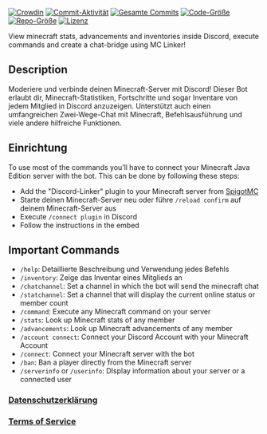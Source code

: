 [![Crowdin](https://badges.crowdin.net/minecraft-smp-bot/localized.svg)](https://crowdin.com/project/minecraft-smp-bot) [![Commit-Aktivität](https://img.shields.io/github/commit-activity/m/MC-Linker/MC-Linker)](https://github.com/MC-Linker/MC-Linker) [![Gesamte Commits](https://badgen.net/github/commits/MC-Linker/MC-Linker/main)](https://github.com/MC-Linker/MC-Linker) [![Code-Größe](https://img.shields.io/github/languages/code-size/MC-Linker/MC-Linker)](https://github.com/MC-Linker/MC-Linker) [![Repo-Größe](https://img.shields.io/github/repo-size/MC-Linker/MC-Linker)](https://github.com/MC-Linker/MC-Linker) [![Lizenz](https://img.shields.io/badge/license-CC%20BY--NC%204.0-red)](https://github.com/MC-Linker/MC-Linker/blob/main/LICENSE.md)

View minecraft stats, advancements and inventories inside Discord, execute commands and create a chat-bridge using MC Linker!

## Description

Moderiere und verbinde deinen Minecraft-Server mit Discord! Dieser Bot erlaubt dir, Minecraft-Statistiken, Fortschritte und sogar Inventare von jedem Mitglied in Discord anzuzeigen. Unterstützt auch einen umfangreichen Zwei-Wege-Chat mit Minecraft, Befehlsausführung und viele andere hilfreiche Funktionen.

## Einrichtung

To use most of the commands you’ll have to connect your Minecraft Java Edition server with the bot. This can be done by following these steps:

+ Add the "Discord-Linker" plugin to your Minecraft server from [SpigotMC](https://www.spigotmc.org/resources/discord-linker.80691/)
+ Starte deinen Minecraft-Server neu oder führe `/reload confirm` auf deinem Minecraft-Server aus
+ Execute `/connect plugin` in Discord
+ Follow the instructions in the embed

## Important Commands

+ `/help`: Detaillierte Beschreibung und Verwendung jedes Befehls
+ `/inventory`: Zeige das Inventar eines Mitglieds an
+ `/chatchannel`: Set a channel in which the bot will send the minecraft chat
+ `/statchannel`: Set a channel that will display the current online status or member count
+ `/command`: Execute any Minecraft command on your server
+ `/stats`: Look up Minecraft stats of any member
+ `/advancements`: Look up Minecraft advancements of any member
+ `/account connect`: Connect your Discord Account with your Minecraft Account
+ `/connect`: Connect your Minecraft server with the bot
+ `/ban`: Ban a player directly from the Minecraft server
+ `/serverinfo` or `/userinfo`: DIsplay information about your server or a connected user

### [Datenschutzerklärung](https://mclinker.com/privacy)

### [Terms of Service](https://mclinker.com/tos)
